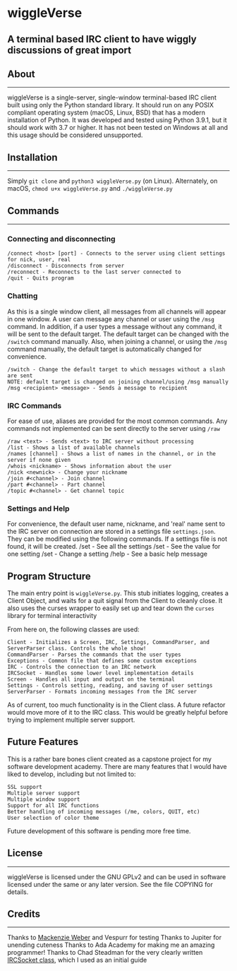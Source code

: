 # wiggleVerse
## A terminal based IRC client to have wiggly discussions of great import

## About
---
wiggleVerse is a single-server, single-window terminal-based IRC client built using only the Python standard library. It should run on any POSIX compliant operating system (macOS, Linux, BSD) that has a modern installation of Python. It was developed and tested using Python 3.9.1, but it should work with 3.7 or higher. It has not been tested on Windows at all and this usage should be considered unsupported.

## Installation
---
Simply `git clone` and `python3 wiggleVerse.py` (on Linux). Alternately, on macOS, `chmod u+x wiggleVerse.py` and `./wiggleVerse.py`

## Commands
---
### Connecting and disconnecting

```
/connect <host> [port] - Connects to the server using client settings for nick, user, real
/disconnect - Disconnects from server
/reconnect - Reconnects to the last server connected to
/quit - Quits program
```

### Chatting
As this is a single window client, all messages from all channels will appear in one window. A user can message any channel or user using the `/msg` command. In addition, if a user types a message without any command, it will be sent to the default target. The default target can be changed with the `/switch` command manually. Also, when joining a channel, or using the `/msg` command manually, the default target is automatically changed for convenience.

```
/switch - Change the default target to which messages without a slash are sent
NOTE: default target is changed on joining channel/using /msg manually
/msg <recipient> <message> - Sends a message to recipient
```

### IRC Commands
For ease of use, aliases are provided for the most common commands. Any commands not implemented can be sent directly to the server using `/raw`

```
/raw <text> - Sends <text> to IRC server without processing
/list - Shows a list of available channels
/names [channel] - Shows a list of names in the channel, or in the server if none given 
/whois <nickname> - Shows information about the user
/nick <newnick> - Change your nickname
/join #<channel> - Join channel
/part #<channel> - Part channel
/topic #<channel> - Get channel topic
```

### Settings and Help
For convenience, the default user name, nickname, and 'real' name sent to the IRC server on connection are stored in a settings file `settings.json`. They can be modified using the following commands. If a settings file is not found, it will be created.
/set - See all the settings
/set <setting> - See the value for one setting
/set <setting> <value> - Change a setting
/help - See a basic help message

## Program Structure
The main entry point is `wiggleVerse.py`. This stub initiates logging, creates a Client Object, and waits for a quit signal from the Client to cleanly close. It also uses the curses wrapper to easily set up and tear down the `curses` library for terminal interactivity

From here on, the following classes are used:
```
Client - Initializes a Screen, IRC, Settings, CommandParser, and ServerParser class. Controls the whole show!
CommandParser - Parses the commands that the user types
Exceptions - Common file that defines some custom exceptions
IRC - Controls the connection to an IRC network
IRCSocket - Handles some lower level implementation details
Screen - Handles all input and output on the terminal
Settings - Controls setting, reading, and saving of user settings
ServerParser - Formats incoming messages from the IRC server
```

As of current, too much functionality is in the Client class. A future refactor would move more of it to the IRC class. This would be greatly helpful before trying to implement multiple server support.

## Future Features
This is a rather bare bones client created as a capstone project for my software development academy. There are many features that I would have liked to develop, including but not limited to:
```
SSL support
Multiple server support
Multiple window support
Support for all IRC functions
Better handling of incoming messages (/me, colors, QUIT, etc)
User selection of color theme
```

Future development of this software is pending more free time.

## License
---
wiggleVerse is licensed under the GNU GPLv2 and can be used in software licensed under the same or any later version. See the file COPYING for details.

## Credits
---
Thanks to [Mackenzie Weber](https://github.com/MWeberLambdaweb19) and Vespurr for testing
Thanks to Jupiter for unending cuteness
Thanks to Ada Academy for making me an amazing programmer!
Thanks to Chad Steadman for the very clearly written [IRCSocket class](https://github.com/chad-steadman/python-irc-client/blob/master/ircsocket.py), which I used as an initial guide